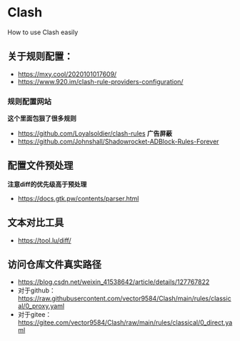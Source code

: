 # Clash
How to use Clash easily
## 关于规则配置：
- https://mxy.cool/2020101017609/
- https://www.920.im/clash-rule-providers-configuration/
### 规则配置网站
**这个里面包狠了很多规则**
- https://github.com/Loyalsoldier/clash-rules
**广告屏蔽**
- https://github.com/Johnshall/Shadowrocket-ADBlock-Rules-Forever
## 配置文件预处理
**注意diff的优先级高于预处理**
- https://docs.gtk.pw/contents/parser.html
## 文本对比工具
- https://tool.lu/diff/
## 访问仓库文件真实路径
- https://blog.csdn.net/weixin_41538642/article/details/127767822
- 对于github：https://raw.githubusercontent.com/vector9584/Clash/main/rules/classical/0_proxy.yaml
- 对于gitee：https://gitee.com/vector9584/Clash/raw/main/rules/classical/0_direct.yaml